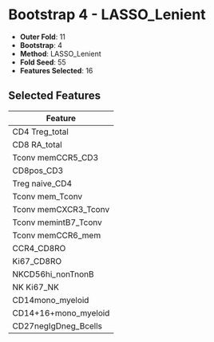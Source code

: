 # Bootstrap 4 - LASSO_Lenient

- **Outer Fold**: 11
- **Bootstrap**: 4
- **Method**: LASSO_Lenient
- **Fold Seed**: 55
- **Features Selected**: 16

## Selected Features

| Feature |
|---------|
| CD4 Treg_total |
| CD8 RA_total |
| Tconv memCCR5_CD3 |
| CD8pos_CD3 |
| Treg naive_CD4 |
| Tconv mem_Tconv |
| Tconv memCXCR3_Tconv |
| Tconv memintB7_Tconv |
| Tconv memCCR6_mem |
| CCR4_CD8RO |
| Ki67_CD8RO |
| NKCD56hi_nonTnonB |
| NK Ki67_NK |
| CD14mono_myeloid |
| CD14+16+mono_myeloid |
| CD27negIgDneg_Bcells |
